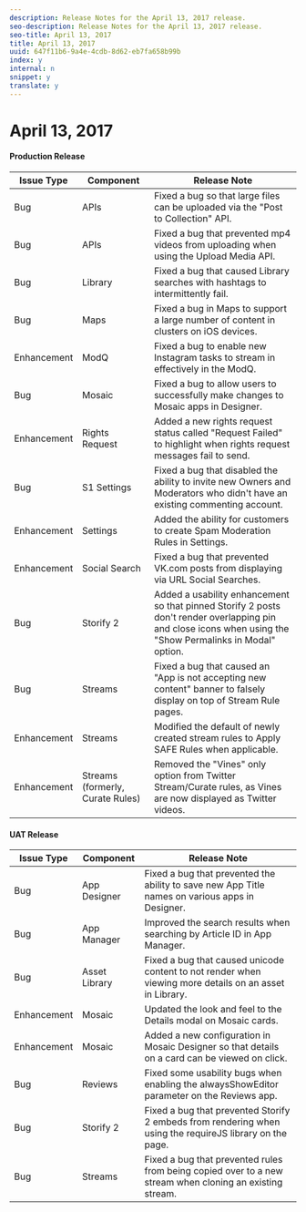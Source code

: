 ```yaml
---
description: Release Notes for the April 13, 2017 release.
seo-description: Release Notes for the April 13, 2017 release.
seo-title: April 13, 2017
title: April 13, 2017
uuid: 647f11b6-9a4e-4cdb-8d62-eb7fa658b99b
index: y
internal: n
snippet: y
translate: y
---
```


# April 13, 2017


#### Production Release
| **Issue Type** |**Component** |**Release Note** |
|---|---|---|
|  Bug | APIs | Fixed a bug so that large files can be uploaded via the "Post to Collection" API. |
|  Bug | APIs | Fixed a bug that prevented mp4 videos from uploading when using the Upload Media API. |
|  Bug | Library | Fixed a bug that caused Library searches with hashtags to intermittently fail. |
|  Bug | Maps | Fixed a bug in Maps to support a large number of content in clusters on iOS devices. |
|  Enhancement | ModQ | Fixed a bug to enable new Instagram tasks to stream in effectively in the ModQ. |
|  Bug | Mosaic | Fixed a bug to allow users to successfully make changes to Mosaic apps in Designer. |
|  Enhancement | Rights Request | Added a new rights request status called "Request Failed" to highlight when rights request messages fail to send. |
|  Bug | S1 Settings | Fixed a bug that disabled the ability to invite new Owners and Moderators who didn't have an existing commenting account. |
|  Enhancement | Settings | Added the ability for customers to create Spam Moderation Rules in Settings. |
|  Enhancement | Social Search | Fixed a bug that prevented VK.com posts from displaying via URL Social Searches. |
|  Bug | Storify 2 | Added a usability enhancement so that pinned Storify 2 posts don't render overlapping pin and close icons when using the "Show Permalinks in Modal" option. |
|  Bug | Streams | Fixed a bug that caused an "App is not accepting new content" banner to falsely display on top of Stream Rule pages. |
|  Enhancement | Streams | Modified the default of newly created stream rules to Apply SAFE Rules when applicable. |
|  Enhancement | Streams (formerly, Curate Rules) | Removed the "Vines" only option from Twitter Stream/Curate rules, as Vines are now displayed as Twitter videos. |


#### UAT Release
| **Issue Type** |**Component** |**Release Note** |
|---|---|---|
|  Bug | App Designer | Fixed a bug that prevented the ability to save new App Title names on various apps in Designer. |
|  Bug | App Manager | Improved the search results when searching by Article ID in App Manager. |
|  Bug | Asset Library | Fixed a bug that caused unicode content to not render when viewing more details on an asset in Library. |
|  Enhancement | Mosaic | Updated the look and feel to the Details modal on Mosaic cards. |
|  Enhancement | Mosaic | Added a new configuration in Mosaic Designer so that details on a card can be viewed on click. |
|  Bug | Reviews | Fixed some usability bugs when enabling the alwaysShowEditor parameter on the Reviews app. |
|  Bug | Storify 2 | Fixed a bug that prevented Storify 2 embeds from rendering when using the requireJS library on the page. |
|  Bug | Streams | Fixed a bug that prevented rules from being copied over to a new stream when cloning an existing stream. |

